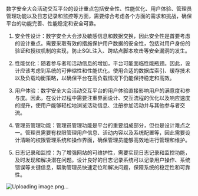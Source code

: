 数字安全大会活动交互平台的设计重点包括安全性、性能优化、用户体验、管理员管理功能以及日志记录和监控等方面，需要综合考虑各个方面的需求和挑战，确保平台的功能完善、性能稳定和安全可靠。

1. 安全性设计：数字安全大会涉及敏感信息和数据交换，因此安全性是首要考虑的设计重点。需要采取有效的措施保护用户数据的安全性，包括对用户身份的验证和授权机制的实现，防止SQL注入、跨站点脚本攻击等安全漏洞的发生。

2. 性能优化：随着参与者和活动信息的增加，平台可能面临性能瓶颈。因此，设计应该考虑到系统的可伸缩性和性能优化。使用合适的数据库索引、缓存技术以及负载均衡策略，以确保平台在高负载情况下仍能保持稳定和高效。

3. 用户体验：数字安全大会活动交互平台的用户体验直接影响用户的满意度和参与度。因此，在设计过程中需要注重界面设计、交互流程的优化以及响应速度的提升，使用户能够轻松地浏览活动信息、注册参加活动并与其他参与者交流。

4. 管理员管理功能：管理员管理功能是平台的重要组成部分，但也是设计难点之一。管理员需要有权限管理用户信息、活动内容以及系统配置等，因此需要设计清晰的权限管理系统和操作界面，确保管理员能够高效地进行管理和维护。

5. 日志记录和监控：为了增强网站的可维护性，需要实现日志记录和监控功能，及时发现和解决潜在问题。设计良好的日志记录系统可以记录用户操作、系统错误等关键信息，帮助管理员快速定位和解决问题，保障系统的稳定性和可靠性。


![Uploading image.png…]()

